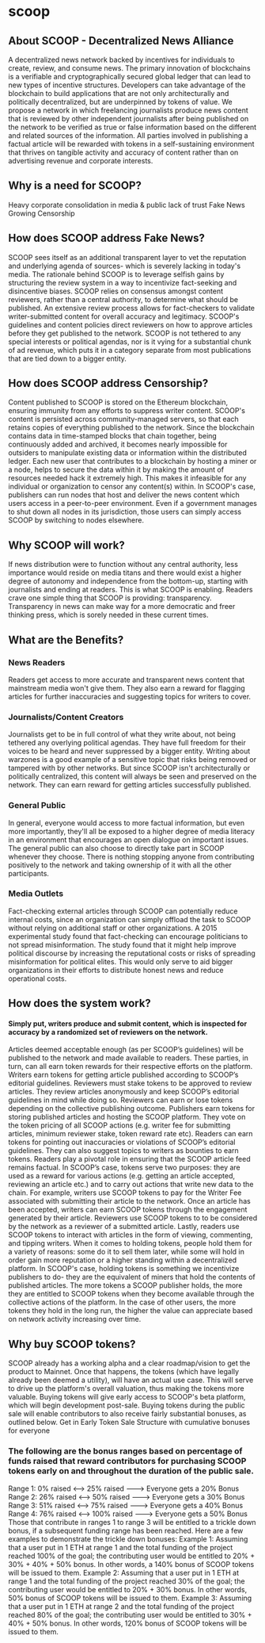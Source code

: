 # scoop

## About SCOOP - Decentralized News Alliance

A decentralized news network backed by incentives for individuals to create, review, and consume news. 
The primary innovation of blockchains is a verifiable and cryptographically secured global ledger that can lead to new types of incentive structures. 
Developers can take advantage of the blockchain to build applications that are not only architecturally and politically decentralized, but are underpinned by tokens of value. 
We propose a network in which freelancing journalists produce news content that is reviewed by other independent journalists after being published on the network 
to be verified as true or false information based on the different and related sources of the information. 
All parties involved in publishing a factual article will be rewarded with tokens in a self-sustaining environment 
that thrives on tangible activity and accuracy of content rather than on advertising revenue and corporate interests.

## Why is a need for SCOOP?
Heavy corporate consolidation in media & public lack of trust
Fake News
Growing Censorship

## How does SCOOP address Fake News?
SCOOP sees itself as an additional transparent layer to vet the reputation and underlying agenda of sources- which is severely lacking in today's media. 
The rationale behind SCOOP is to leverage selfish gains by structuring the review system in a way to incentivize fact-seeking and disincentive biases.
SCOOP relies on consensus amongst content reviewers, rather than a central authority, to determine what should be published.
An extensive review process allows for fact-checkers to validate writer-submitted content for overall accuracy and legitimacy.
SCOOP's guidelines and content policies direct reviewers on how to approve articles before they get published to the network.
SCOOP is not tethered to any special interests or political agendas, nor is it vying for a substantial chunk of ad revenue, 
which puts it in a category separate from most publications that are tied down to a bigger entity.

## How does SCOOP address Censorship?
Content published to SCOOP is stored on the Ethereum blockchain, ensuring immunity from any efforts to suppress writer content.
SCOOP's content is persisted across community-managed servers, so that each retains copies of everything published to the network.
Since the blockchain contains data in time-stamped blocks that chain together, being continuously added and archived, 
it becomes nearly impossible for outsiders to manipulate existing data or information within the distributed ledger.
Each new user that contributes to a blockchain by hosting a miner or a node, helps to secure the data within it by making the amount of resources needed hack it extremely high. 
This makes it infeasible for any individual or organization to censor any content(s) within.
In SCOOP's case, publishers can run nodes that host and deliver the news content which users access in a peer-to-peer environment. 
Even if a government manages to shut down all nodes in its jurisdiction, those users can simply access SCOOP by switching to nodes elsewhere. 

## Why SCOOP will work?
If news distribution were to function without any central authority, 
less importance would reside on media titans and there would exist a higher degree of autonomy and independence from the bottom-up, starting with journalists and ending at readers. 
This is what SCOOP is enabling.
Readers crave one simple thing that SCOOP is providing: transparency. 
Transparency in news can make way for a more democratic and freer thinking press, which is sorely needed in these current times. 

## What are the Benefits?
### News Readers
Readers get access to more accurate and transparent news content that mainstream media won't give them. 
They also earn a reward for flagging articles for further inaccuracies and suggesting topics for writers to cover. 

### Journalists/Content Creators 
Journalists get to be in full control of what they write about, not being tethered any overlying political agendas. 
They have full freedom for their voices to be heard and never suppressed by a bigger entity.
Writing about warzones is a good example of a sensitive topic that risks being removed or tampered with by other networks. 
But since SCOOP isn't architecturally or politically centralized, this content will always be seen and preserved on the network. 
They can earn reward for getting articles successfully published. 

### General Public
In general, everyone would access to more factual information, but even more importantly, 
they'll all be exposed to a higher degree of media literacy in an environment that encourages an open dialogue on important issues. 
The general public can also choose to directly take part in SCOOP whenever they choose. 
There is nothing stopping anyone from contributing positively to the network and taking ownership of it with all the other participants. 

### Media Outlets 
Fact-checking external articles through SCOOP can potentially reduce internal costs, 
since an organization can simply offload the task to SCOOP without relying on additional staff or other organizations. 
A 2015 experimental study found that fact-checking can encourage politicians to not spread misinformation. 
The study found that it might help improve political discourse by increasing the reputational costs or risks of spreading misinformation for political elites. 
This would only serve to aid bigger organizations in their efforts to distribute honest news and reduce operational costs.

## How does the system work?
#### Simply put, writers produce and submit content, which is inspected for accuracy by a randomized set of reviewers on the network. 
Articles deemed acceptable enough (as per SCOOP’s guidelines) will be published to the network and made available to readers. 
These parties, in turn, can all earn token rewards for their respective efforts on the platform.
Writers earn tokens for getting article published according to SCOOP’s editorial guidelines.
Reviewers must stake tokens to be approved to review articles. They review articles anonymously and keep  SCOOP’s editorial guidelines in mind while doing so. 
Reviewers can earn or lose tokens depending on the collective publishing outcome.
Publishers earn tokens for storing published articles and hosting the SCOOP platform. 
They vote on the token pricing of all SCOOP actions (e.g. writer fee for submitting articles, minimum reviewer stake, token reward rate etc).
Readers can earn tokens for pointing out inaccuracies or violations of SCOOP’s editorial guidelines. They can also suggest topics to writers as bounties to earn tokens. 
Readers play a pivotal role in ensuring that the SCOOP article feed remains factual.
In SCOOP’s case, tokens serve two purposes: they are used as a reward for various actions (e.g. getting an article accepted, reviewing an article etc.) 
and to carry out actions that write new data to the chain. For example, writers use SCOOP tokens to pay for the Writer Fee associated with submitting their article to the network. 
Once an article has been accepted, writers can earn SCOOP tokens through the engagement generated by their article. 
Reviewers use SCOOP tokens to to be considered by the network as a reviewer of a submitted article. 
Lastly, readers use SCOOP tokens to interact with articles in the form of viewing, commenting, and tipping writers.
When it comes to holding tokens, people hold them for a variety of reasons: some do it to sell them later, 
while some will hold in order gain more reputation or a higher standing within a decentralized platform.
In SCOOP's case, holding tokens is something we incentivize publishers to do- they are the equivalent of miners that hold the contents of published articles. 
The more tokens a SCOOP publisher holds, the more they are entitled to SCOOP tokens when they become available through the collective actions of the platform. 
In the case of other users, the more tokens they hold in the long run, the higher the value can appreciate based on network activity increasing over time.

## Why buy SCOOP tokens?
SCOOP already has a working alpha and a clear roadmap/vision to get the product to Mainnet. Once that happens, the tokens (which have legally already been deemed a utility), 
will have an actual use case. This will serve to drive up the platform's overall valuation, thus making the tokens more valuable.
Buying tokens will give early access to SCOOP's beta platform, which will begin development post-sale.
Buying tokens during the public sale will enable contributors to also receive fairly substantial bonuses, as outlined below.
Get in Early Token Sale Structure with cumulative bonuses for everyone

### The following are the bonus ranges based on percentage of funds raised that reward contributors for purchasing SCOOP tokens early on and throughout the duration of the public sale. 
Range 1:  0% raised  <-->  25% raised       ---> Everyone gets a 20% Bonus
Range 2:  26% raised <-->  50% raised      ---> Everyone gets a 30% Bonus
Range 3:  51% raised <-->  75% raised      ---> Everyone gets a 40% Bonus
Range 4:  76% raised <-->  100% raised    ---> Everyone gets a 50% Bonus
Those that contribute in ranges 1 to range 3 will be entitled to a trickle down bonus, 
if a subsequent funding range has been reached. Here are a few examples to demonstrate the trickle down bonuses: 
Example 1: 
Assuming that a user put in 1 ETH at range 1 and the total funding of the project reached 100% of the goal; the contributing user would be entitled to 20% + 30% + 40% + 50% bonus. 
In other words, a 140% bonus of SCOOP tokens will be issued to them. 
Example 2: 
Assuming that a user put in 1 ETH at range 1 and the total funding of the project reached 30% of the goal; the contributing user would be entitled to 20% + 30% bonus. 
In other words, 50% bonus of SCOOP tokens will be issued to them. 
Example 3:
Assuming that a user put in 1 ETH at range 2 and the total funding of the project reached 80% of the goal; the contributing user would be entitled to 30% + 40% + 50% bonus. 
In other words, 120% bonus of SCOOP tokens will be issued to them. 

